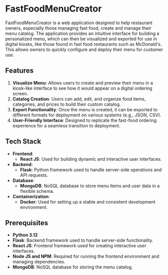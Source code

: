 # FastFoodMenuCreator

FastFoodMenuCreator is a web application designed to help restaurant owners, especially those managing fast food, create and manage their menu catalog. The application provides an intuitive interface for building a personalized menu, which can then be visualized and exported for use in digital kiosks, like those found in fast food restaurants such as McDonald's. This allows owners to quickly configure and deploy their menu for customer use.

## Features

1. **Visualize Menu**: Allows users to create and preview their menu in a kiosk-like interface to see how it would appear on a digital ordering screen.
2. **Catalog Creation**: Users can add, edit, and organize food items, categories, and prices to build their custom catalog.
3. **Export Functionality**: Once the menu is created, it can be exported to different formats for deployment on various systems (e.g., JSON, CSV).
4. **User-Friendly Interface**: Designed to replicate the fast-food ordering experience for a seamless transition to deployment.

## Tech Stack

- **Frontend**: 
  - **React JS**: Used for building dynamic and interactive user interfaces.
- **Backend**: 
  - **Flask**: Python framework used to handle server-side operations and API requests.
- **Database**: 
  - **MongoDB**: NoSQL database to store menu items and user data in a flexible schema.
- **Containerization**: 
  - **Docker**: Used for setting up a stable and consistent development environment.
  
## Prerequisites

- **Python 3.12**
- **Flask**: Backend framework used to handle server-side functionality.
- **React JS**: Frontend framework used for creating interactive user interfaces.
- **Node JS and NPM**: Required for running the frontend environment and managing dependencies.
- **MongoDB**: NoSQL database for storing the menu catalog.
